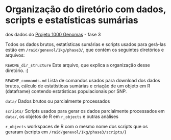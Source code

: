 # Organização do diretório com dados, scripts e estatísticas sumárias
dos dados do [Projeto 1000 Genomas](http://www.1000genomes.org/) - fase 3

Todos os dados brutos, estatísticas sumárias e scripts usados para
gerá-las estão em `/raid/genevol/1kg/phase3/`, que contém os
seguintes diretórios e arquivos:

`README_dir_structure`
  Este arquivo, que explica a organização desse diretório. :)

`README_commands.md`
  Lista de comandos usados para download dos dados brutos, cálculo de
  estatísticas sumárias e criação de um objeto em R (dataframe)
  contendo estatísticas populacionais por SNP.

`data/`
  Dados brutos ou parcialmente processados

`scripts/`
  Scripts usados para gerar os dados parcialmente processados em
  `data/`, os objetos de R em `r_objects` e outras análises

`r_objects`
  workspaces de R com o mesmo nome dos scripts que os geraram
  (scripts em `/raid/genevol/1kg/phase3/scripts/`)
